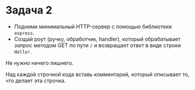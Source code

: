 # Задача 2

* Подними минимальный HTTP-сервер с помощью библиотеки `express`.
* Создай роут (ручку, обработчик, handler), который обрабатывает 
  *запрос* методом GET по пути `/` и возвращает *ответ* в виде строки `Hello!`.

Не нужно ничего лишнего.

Над каждой строчкой кода вставь комментарий, который описывает то, что делает эта строчка.
